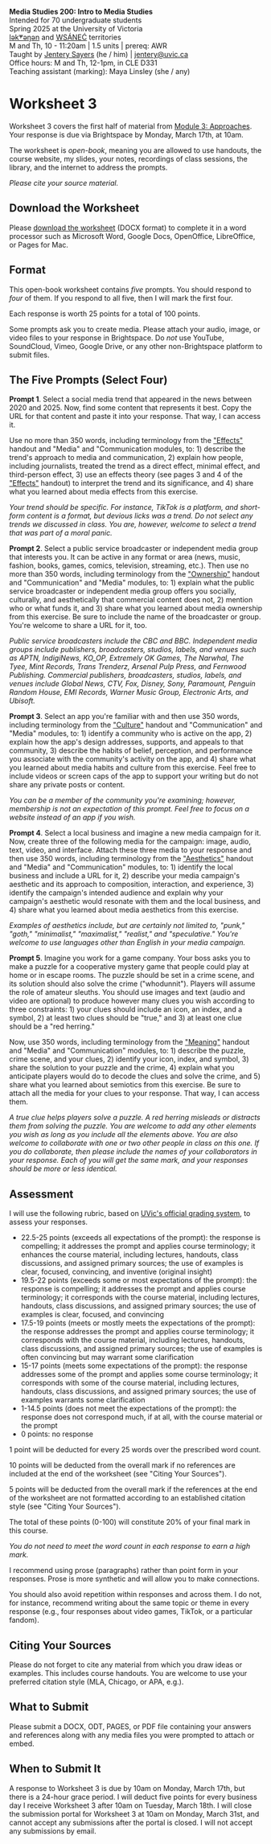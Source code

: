 **Media Studies 200: Intro to Media Studies**     
Intended for 70 undergraduate students     
Spring 2025 at the University of Victoria  
[lək̓ʷəŋən](https://www.songheesnation.ca/community/l-k-ng-n-traditional-territory) and [<u>W</u>SÁNEĆ](https://wsanec.com/) territories  
M and Th, 10 - 11:20am | 1.5 units | prereq: AWR   
Taught by [Jentery Sayers](https://jntry.work/) (he / him) | [jentery@uvic.ca](mailto:jentery@uvic.ca)    
Office hours: M and Th, 12-1pm, in CLE D331    
Teaching assistant (marking): Maya Linsley (she / any)

# Worksheet 3

Worksheet 3 covers the first half of material from [Module 3: Approaches](https://jentery.github.io/mdia200v4/#module-3-approaches). Your response is due via Brightspace by Monday, March 17th, at 10am.

The worksheet is *open-book*, meaning you are allowed to use handouts, the course website, my slides, your notes, recordings of class sessions, the library, and the internet to address the prompts.

*Please cite your source material.*

## Download the Worksheet 

Please [download the worksheet](mdia200v4Worksheet3.docx) (DOCX format) to complete it in a word processor such as Microsoft Word, Google Docs, OpenOffice, LibreOffice, or Pages for Mac.  

## Format

This open-book worksheet contains *five* prompts. You should respond to *four* of them. If you respond to all five, then I will mark the first four. 

Each response is worth 25 points for a total of 100 points. 

Some prompts ask you to create media. Please attach your audio, image, or video files to your response in Brightspace. Do *not* use YouTube, SoundCloud, Vimeo, Google Drive, or any other non-Brightspace platform to submit files. 

## The Five Prompts (Select Four)

**Prompt 1**. Select a social media trend that appeared in the news between 2020 and 2025. Now, find some content that represents it best. Copy the URL for that content and paste it into your response. That way, I can access it.

Use no more than 350 words, including terminology from the ["Effects"](https://bright.uvic.ca/d2l/le/lessons/365831/topics/3220750) handout and "Media" and "Communication modules, to: 1) describe the trend's approach to media and communication, 2) explain how people, including journalists, treated the trend as a direct effect, minimal effect, and third-person effect, 3) use an effects theory (see pages 3 and 4 of the ["Effects"](https://bright.uvic.ca/d2l/le/lessons/365831/topics/3220750) handout) to interpret the trend and its significance, and 4) share what you learned about media effects from this exercise. 

*Your trend should be specific. For instance, TikTok is a platform, and short-form content is a format, but devious licks was a trend. Do not select any trends we discussed in class. You are, however, welcome to select a trend that was part of a moral panic.*

**Prompt 2**. Select a public service broadcaster or independent media group that interests you. It can be active in any format or area (news, music, fashion, books, games, comics, television, streaming, etc.). Then use no more than 350 words, including terminology from the ["Ownership"](https://bright.uvic.ca/d2l/le/lessons/365831/topics/3220813) handout and "Communication" and "Media" modules, to: 1) explain what the public service broadcaster or independent media group offers you socially, culturally, and aesthetically that commercial content does not, 2) mention who or what funds it, and 3) share what you learned about media ownership from this exercise. Be sure to include the name of the broadcaster or group. You're welcome to share a URL for it, too.

*Public service broadcasters include the CBC and BBC. Independent media groups include publishers, broadcasters, studios, labels, and venues such as APTN, IndigiNews, KO_OP, Extremely OK Games, The Narwhal, The Tyee, Mint Records, Trans Trenderz, Arsenal Pulp Press, and Fernwood Publishing. Commercial publishers, broadcasters, studios, labels, and venues include Global News, CTV, Fox, Disney, Sony, Paramount, Penguin Random House, EMI Records, Warner Music Group, Electronic Arts, and Ubisoft.*

**Prompt 3**. Select an app you're familiar with and then use 350 words, including terminology from the ["Culture"](https://bright.uvic.ca/d2l/le/lessons/365831/topics/3220832) handout and "Communication" and "Media" modules, to: 1) identify a community who is active on the app, 2) explain how the app's design addresses, supports, and appeals to that community, 3) describe the habits of belief, perception, and performance you associate with the community's activity on the app, and 4) share what you learned about media habits and culture from this exercise. Feel free to include videos or screen caps of the app to support your writing but do not share any private posts or content.

*You can be a member of the community you're examining; however, membership is not an expectation of this prompt. Feel free to focus on a website instead of an app if you wish.* 

**Prompt 4**. Select a local business and imagine a new media campaign for it. Now, create three of the following media for the campaign: image, audio, text, video, and interface. Attach these three media to your response and then use 350 words, including terminology from the ["Aesthetics"](https://bright.uvic.ca/d2l/le/lessons/365831/topics/3220840) handout and "Media" and "Communication" modules, to: 1) identify the local business and include a URL for it, 2) describe your media campaign's aesthetic and its approach to composition, interaction, and experience, 3) identify the campaign's intended audience and explain why your campaign's aesthetic would resonate with them and the local business, and 4) share what you learned about media aesthetics from this exercise.

*Examples of aesthetics include, but are certainly not limited to, "punk," "goth," "minimalist," "maximalist," "realist," and "speculative." You're welcome to use languages other than English in your media campaign.*

**Prompt 5**. Imagine you work for a game company. Your boss asks you to make a puzzle for a cooperative mystery game that people could play at home or in escape rooms. The puzzle should be set in a crime scene, and its solution should also solve the crime ("whodunnit"). Players will assume the role of amateur sleuths. You should use images and text (audio and video are optional) to produce however many clues you wish according to three constraints: 1) your clues should include an icon, an index, and a symbol, 2) at least two clues should be "true," and 3) at least one clue should be a "red herring." 

Now, use 350 words, including terminology from the ["Meaning"](https://bright.uvic.ca/d2l/le/lessons/365831/topics/3220850) handout and "Media" and "Communication" modules, to: 1) describe the puzzle, crime scene, and your clues, 2) identify your icon, index, and symbol, 3) share the solution to your puzzle and the crime, 4) explain what you anticipate players would do to decode the clues and solve the crime, and 5) share what you learned about semiotics from this exercise. Be sure to attach all the media for your clues to your response. That way, I can access them. 

*A true clue helps players solve a puzzle. A red herring misleads or distracts them from solving the puzzle. You are welcome to add any other elements you wish as long as you include all the elements above. You are also welcome to collaborate with one or two other people in class on this one. If you do collaborate, then please include the names of your collaborators in your response. Each of you will get the same mark, and your responses should be more or less identical.*

## Assessment 

I will use the following rubric, based on [UVic's official grading system](https://www.uvic.ca/calendar/undergrad/index.php#/policy/S1AAgoGuV?bc=true&bcCurrent=14%20-%20Grading&bcGroup=Undergraduate%20Academic%20Regulations&bcItemType=policies), to assess your responses. 

* 22.5-25 points (exceeds all expectations of the prompt): the response is compelling; it addresses the prompt and applies course terminology; it enhances the course material, including lectures, handouts, class discussions, and assigned primary sources; the use of examples is clear, focused, convincing, and inventive (original insight)
* 19.5-22 points (exceeds some or most expectations of the prompt): the response is compelling; it addresses the prompt and applies course terminology; it corresponds with the course material, including lectures, handouts, class discussions, and assigned primary sources; the use of examples is clear, focused, and convincing 
* 17.5-19 points (meets or mostly meets the expectations of the prompt): the response addresses the prompt and applies course terminology; it corresponds with the course material, including lectures, handouts, class discussions, and assigned primary sources; the use of examples is often convincing but may warrant some clarification
* 15-17 points (meets some expectations of the prompt): the response addresses some of the prompt and applies some course terminology; it corresponds with some of the course material, including lectures, handouts, class discussions, and assigned primary sources; the use of examples warrants some clarification
* 1-14.5 points (does not meet the expectations of the prompt): the response does not correspond much, if at all, with the course material or the prompt
* 0 points: no response  

1 point will be deducted for every 25 words over the prescribed word count. 

10 points will be deducted from the overall mark if no references are included at the end of the worksheet (see "Citing Your Sources").

5 points will be deducted from the overall mark if the references at the end of the worksheet are not formatted according to an established citation style (see "Citing Your Sources").

The total of these points (0-100) will constitute 20% of your final mark in this course. 

*You do not need to meet the word count in each response to earn a high mark.* 

I recommend using prose (paragraphs) rather than point form in your responses. Prose is more synthetic and will allow you to make connections.

You should also avoid repetition within responses and across them. I do not, for instance, recommend writing about the same topic or theme in every response (e.g., four responses about video games, TikTok, or a particular fandom).

## Citing Your Sources 

Please do not forget to cite any material from which you draw ideas or examples. This includes course handouts. You are welcome to use your preferred citation style (MLA, Chicago, or APA, e.g.).  

## What to Submit 

Please submit a DOCX, ODT, PAGES, or PDF file containing your answers and references along with any media files you were prompted to attach or embed. 

## When to Submit It

A response to Worksheet 3 is due by 10am on Monday, March 17th, but there is a 24-hour grace period. I will deduct five points for every business day I receive Worksheet 3 after 10am on Tuesday, March 18th. I will close the submission portal for Worksheet 3 at 10am on Monday, March 31st, and cannot accept any submissions after the portal is closed. I will not accept any submissions by email.
